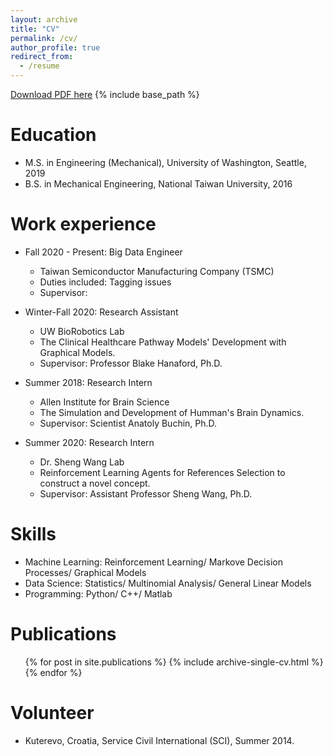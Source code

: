 ```yaml
---
layout: archive
title: "CV"
permalink: /cv/
author_profile: true
redirect_from:
  - /resume
---
```

[Download PDF here](http://academicpages.github.io/files/paper3.pdf)
{% include base_path %}

Education
======
* M.S. in Engineering (Mechanical), University of Washington, Seattle, 2019
* B.S. in Mechanical Engineering, National Taiwan University, 2016

Work experience
======

* Fall 2020 - Present: Big Data Engineer
  * Taiwan Semiconductor Manufacturing Company (TSMC)
  * Duties included: Tagging issues
  * Supervisor: 

* Winter-Fall 2020: Research Assistant
  * UW BioRobotics Lab
  * The Clinical Healthcare Pathway Models' Development with Graphical Models.
  * Supervisor: Professor Blake Hanaford, Ph.D.

* Summer 2018: Research Intern
  * Allen Institute for Brain Science
  * The Simulation and Development of Humman's Brain Dynamics.
  * Supervisor: Scientist Anatoly Buchin, Ph.D. 

* Summer 2020: Research Intern
  * Dr. Sheng Wang Lab
  * Reinforcement Learning Agents for References Selection to construct a novel concept.
  * Supervisor: Assistant Professor Sheng Wang, Ph.D. 
  
Skills
======
* Machine Learning: Reinforcement Learning/ Markove Decision Processes/ Graphical Models
* Data Science: Statistics/ Multinomial Analysis/ General Linear Models
* Programming: Python/ C++/ Matlab

Publications
======
  <ul>{% for post in site.publications %}
    {% include archive-single-cv.html %}
  {% endfor %}</ul>
  
Volunteer
======
* Kuterevo, Croatia, Service Civil International (SCI), Summer 2014.
